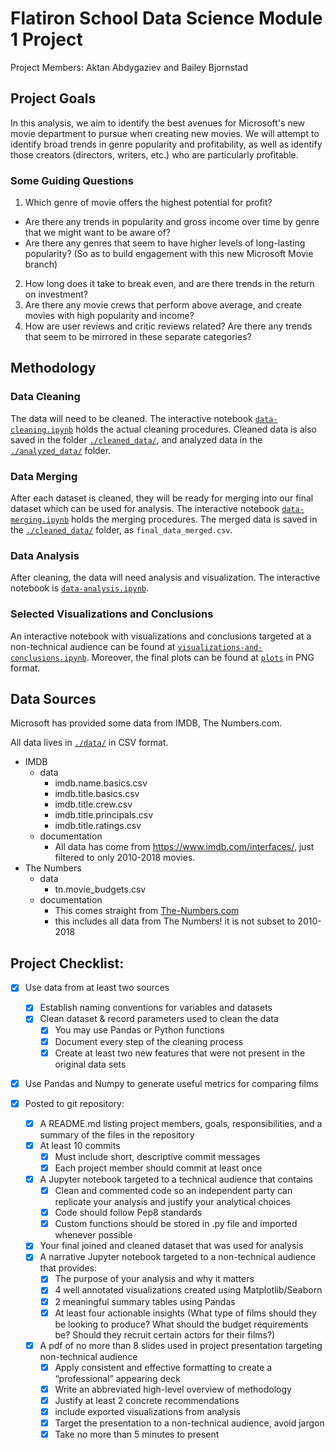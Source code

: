 # Flatiron School Data Science Module 1 Project

Project Members: Aktan Abdygaziev and Bailey Bjornstad


## Project Goals

In this analysis, we aim to identify the best avenues for Microsoft's new movie department to pursue when creating new movies. We will attempt to identify broad trends in genre popularity and profitability, as well as identify those creators (directors, writers, etc.) who are particularly profitable.

### Some Guiding Questions

1. Which genre of movie offers the highest potential for profit?
  - Are there any trends in popularity and gross income over time by genre that we might want to be aware of?
  - Are there any genres that seem to have higher levels of long-lasting popularity? (So as to build engagement with this new Microsoft Movie branch)
2. How long does it take to break even, and are there trends in the return on investment?
3. Are there any movie crews that perform above average, and create movies with high popularity and income?
4. How are user reviews and critic reviews related? Are there any trends that seem to be mirrored in these separate categories?


## Methodology 

### Data Cleaning

The data will need to be cleaned. The interactive notebook [`data-cleaning.ipynb`](./data-cleaning.ipynb) holds the actual cleaning procedures. Cleaned data is also saved in the folder [`./cleaned_data/`](./cleaned_data), and analyzed data in the [`./analyzed_data/`](./analyzed_data) folder.

### Data Merging

After each dataset is cleaned, they will be ready for merging into our final dataset which can be used for analysis. The interactive notebook [`data-merging.ipynb`](./data-merging.ipynb) holds the merging procedures. The merged data is saved in the [`./cleaned_data/`](./cleaned_data) folder, as `final_data_merged.csv`.

### Data Analysis

After cleaning, the data will need analysis and visualization. The interactive notebook is [`data-analysis.ipynb`](./data-analysis.ipynb).

### Selected Visualizations and Conclusions

An interactive notebook with visualizations and conclusions targeted at a non-technical audience can be found at [`visualizations-and-conclusions.ipynb`](./visualizations-and-conclusions.ipynb). Moreover, the final plots can be found at [`plots`](plots) in PNG format.


## Data Sources

Microsoft has provided some data from IMDB, The Numbers.com.

All data lives in [`./data/`](./data) in CSV format.

- IMDB
  - data
    - imdb.name.basics.csv
    - imdb.title.basics.csv
    - imdb.title.crew.csv
    - imdb.title.principals.csv
    - imdb.title.ratings.csv
  - documentation
    - All data has come from https://www.imdb.com/interfaces/, just filtered to only 2010-2018 movies.
- The Numbers
  - data
    - tn.movie_budgets.csv
  - documentation
    - This comes straight from [The-Numbers.com](https://www.the-numbers.com/movie/budgets/all)
    - this includes all data from The Numbers! it is not subset to 2010-2018


## Project Checklist:

 - [x] Use data from at least two sources
   - [x] Establish naming conventions for variables and datasets
   - [x] Clean dataset & record parameters used to clean the data
     - [x] You may use Pandas or Python functions
     - [x] Document every step of the cleaning process
     - [x] Create at least two new features that were not present in the original data sets
 - [x] Use Pandas and Numpy to generate useful metrics for comparing films

 - [x] Posted to git repository:
   - [x] A README.md listing project members, goals, responsibilities, and a summary of the files in the repository
   - [x] At least 10 commits
     - [x] Must include short, descriptive commit messages
     - [x] Each project member should commit at least once
   - [x] A Jupyter notebook targeted to a technical audience that contains
     - [x] Clean and commented code so an independent party can replicate your analysis and justify your analytical choices
     - [x] Code should follow Pep8 standards
     - [x] Custom functions should be stored in .py file and imported whenever possible
   - [x] Your final joined and cleaned dataset that was used for analysis
   - [x] A narrative Jupyter notebook targeted to a non-technical audience that provides:
     - [x] The purpose of your analysis and why it matters
     - [x] 4 well annotated visualizations created using Matplotlib/Seaborn
     - [x] 2 meaningful summary tables using Pandas
     - [x] At least four actionable insights (What type of films should they be looking to produce? What should the budget requirements be? Should they recruit certain actors for their films?)
   - [x] A pdf of no more than 8 slides used in project presentation targeting non-technical audience
     - [x] Apply consistent and effective formatting to create a “professional” appearing deck
     - [x] Write an abbreviated high-level overview of methodology
     - [x] Justify at least 2 concrete recommendations 
     - [x] include exported visualizations from analysis
     - [x] Target the presentation to a non-technical audience, avoid jargon
     - [x] Take no more than 5 minutes to present
